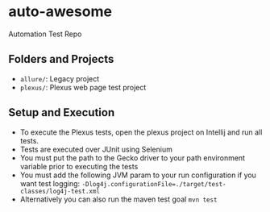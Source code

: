 # auto-awesome
Automation Test Repo

## Folders and Projects
- `allure/`: Legacy project
- `plexus/`: Plexus web page test project

## Setup and Execution
- To execute the Plexus tests, open the plexus project on Intellij and run all tests.
- Tests are executed over JUnit using Selenium
- You must put the path to the Gecko driver to your path environment variable prior to executing the tests
- You must add the following JVM param to your run configuration if you want test logging: `-Dlog4j.configurationFile=./target/test-classes/log4j-test.xml`
- Alternatively you can also run the maven test goal `mvn test`

